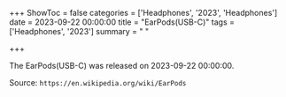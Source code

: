 +++
ShowToc = false
categories = ['Headphones', '2023', 'Headphones']
date = 2023-09-22 00:00:00
title = "EarPods(USB-C)"
tags = ['Headphones', '2023']
summary = " "

+++

The EarPods(USB-C) was released on 2023-09-22 00:00:00.

Source: `https://en.wikipedia.org/wiki/EarPods`
